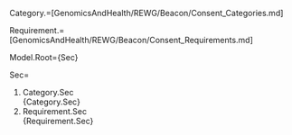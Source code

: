 Category.=[GenomicsAndHealth/REWG/Beacon/Consent_Categories.md]

Requirement.=[GenomicsAndHealth/REWG/Beacon/Consent_Requirements.md]

Model.Root={Sec}

Sec=<ol><li>Category.Sec<br>{Category.Sec}<li>Requirement.Sec<br>{Requirement.Sec}</ol>